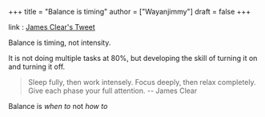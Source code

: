 +++
title = "Balance is timing"
author = ["Wayanjimmy"]
draft = false
+++

link
: [James Clear's Tweet](https://mobile.twitter.com/JamesClear/status/1234680258256723973)

Balance is timing, not intensity.

It is not doing multiple tasks at 80%, but developing the skill of turning it on and turning it off.

> Sleep fully, then work intensely. Focus deeply, then relax completely. Give each phase your full attention. -- James Clear

Balance is _when to_ not _how to_
